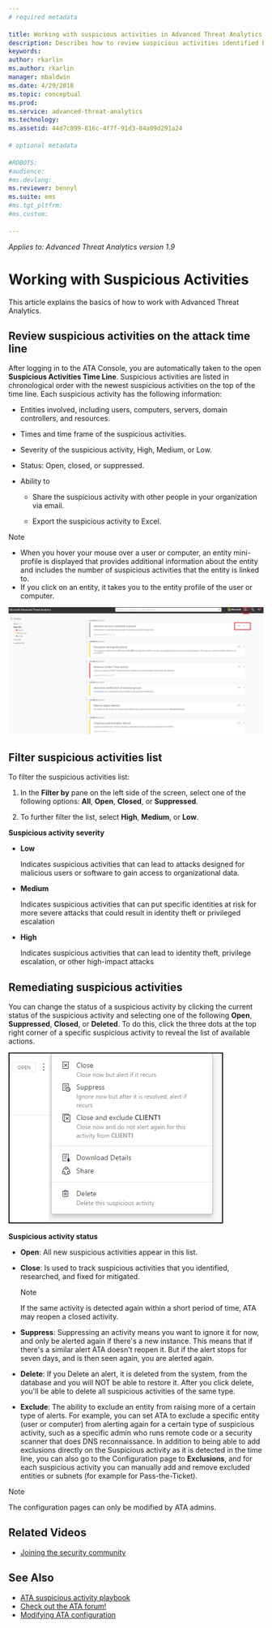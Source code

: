 ```yaml
---
# required metadata

title: Working with suspicious activities in Advanced Threat Analytics | Microsoft Docs
description: Describes how to review suspicious activities identified by ATA
keywords:
author: rkarlin
ms.author: rkarlin
manager: mbaldwin
ms.date: 4/29/2018
ms.topic: conceptual
ms.prod:
ms.service: advanced-threat-analytics
ms.technology:
ms.assetid: 44d7c899-816c-4f7f-91d3-84a09d291a24

# optional metadata

#ROBOTS:
#audience:
#ms.devlang:
ms.reviewer: bennyl
ms.suite: ems
#ms.tgt_pltfrm:
#ms.custom:

---
```


*Applies to: Advanced Threat Analytics version 1.9*



# Working with Suspicious Activities
This article explains the basics of how to work with Advanced Threat Analytics.

## Review suspicious activities on the attack time line
After logging in to the ATA Console, you are automatically taken to the open **Suspicious Activities Time Line**. Suspicious activities are listed in chronological order with the newest suspicious activities on the top of the time line.
Each suspicious activity has the following information:

-   Entities involved, including users, computers, servers, domain controllers, and resources.

-   Times and time frame of the suspicious activities.

-   Severity of the suspicious activity, High, Medium, or Low.

-   Status: Open, closed, or suppressed.

-   Ability to

    -   Share the suspicious activity with other people in your organization via email.

    -   Export the suspicious activity to Excel.

> [!NOTE]
> -   When you hover your mouse over a user or computer, an entity mini-profile is displayed that provides additional information about the entity and includes the number of suspicious activities that the entity is linked to.
> -   If you click on an entity, it takes you to the entity profile of the user or computer.

![ATA suspicious activities timeline image](media/ATA-Suspicious-Activity-Timeline.JPG)

## Filter suspicious activities list
To filter the suspicious activities list:

1.  In the **Filter by** pane on the left side of the screen, select one of the following options: **All**, **Open**, **Closed**, or **Suppressed**.

2.  To further filter the list, select **High**, **Medium**, or **Low**.

**Suspicious activity severity**

-   **Low**

    Indicates suspicious activities that can lead to attacks designed for malicious users or software to gain access to organizational data.

-   **Medium**

    Indicates suspicious activities that can put specific identities at risk for more severe attacks that could result in identity theft or privileged escalation

-   **High**

    Indicates suspicious activities that can lead to identity theft, privilege escalation, or other high-impact attacks




## Remediating suspicious activities
You can change the status of a suspicious activity by clicking the current status of the suspicious activity and selecting one of the following **Open**, **Suppressed**, **Closed**, or **Deleted**.
To do this, click the three dots at the top right corner of a specific suspicious activity to reveal the list of available actions.

![ATA Actions for suspicious activities](./media/sa-actions.png)

**Suspicious activity status**

-   **Open**: All new suspicious activities appear in this list.

-   **Close**: Is used to track suspicious activities that you identified, researched, and fixed for mitigated.

    > [!NOTE]
    > If the same activity is detected again within a short period of time, ATA may reopen a closed activity.

-   **Suppress**: Suppressing an activity means you want to ignore it for now, and only be alerted again if there's a new instance. This means that if there's a similar alert ATA doesn't reopen it. But if the alert stops for seven days, and is then seen again, you are alerted again.

- **Delete**: If you Delete an alert, it is deleted from the system, from the database and you will NOT be able to restore it. After you click delete, you'll be able to delete all suspicious activities of the same type.

- **Exclude**: The ability to exclude an entity from raising more of a certain type of alerts. For example, you can set ATA to exclude a specific entity (user or computer) from alerting again for a certain type of suspicious activity, such as a specific admin who runs remote code or a security scanner that does DNS reconnaissance. In addition to being able to add exclusions directly on the Suspicious activity as it is detected in the time line, you can also go to the Configuration page to **Exclusions**, and for each suspicious activity you can manually add and remove excluded entities or subnets (for example for Pass-the-Ticket). 
> [!NOTE]
> The configuration pages can only be modified by ATA admins.


## Related Videos
- [Joining the security community](https://channel9.msdn.com/Shows/Microsoft-Security/Join-the-Security-Community)


## See Also
- [ATA suspicious activity playbook](http://aka.ms/ataplaybook)
- [Check out the ATA forum!](https://social.technet.microsoft.com/Forums/security/home?forum=mata)
- [Modifying ATA configuration](modifying-ata-center-configuration.md)
